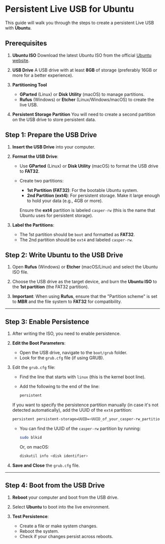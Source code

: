 # Persistent Live USB for Ubuntu

This guide will walk you through the steps to create a persistent Live USB with **Ubuntu**.

## Prerequisites

1. **Ubuntu ISO**
   Download the latest Ubuntu ISO from the official [Ubuntu website](https://ubuntu.com/download/desktop).

2. **USB Drive**
   A USB drive with at least **8GB** of storage (preferably 16GB or more for a better experience).

3. **Partitioning Tool**

   * **GParted** (Linux) or **Disk Utility** (macOS) to manage partitions.
   * **Rufus** (Windows) or **Etcher** (Linux/Windows/macOS) to create the live USB.

4. **Persistent Storage Partition**
   You will need to create a second partition on the USB drive to store persistent data.

## Step 1: Prepare the USB Drive

1. **Insert the USB Drive** into your computer.

2. **Format the USB Drive**:

   * Use **GParted** (Linux) or **Disk Utility** (macOS) to format the USB drive to **FAT32**.
   * Create two partitions:

     * **1st Partition (FAT32)**: For the bootable Ubuntu system.
     * **2nd Partition (ext4)**: For persistent storage. Make it large enough to hold your data (e.g., 4GB or more).

     Ensure the **ext4** partition is labeled `casper-rw` (this is the name that Ubuntu uses for persistent storage).

3. **Label the Partitions**:

   * The 1st partition should be `boot` and formatted as **FAT32**.
   * The 2nd partition should be `ext4` and labeled `casper-rw`.

## Step 2: Write Ubuntu to the USB Drive

1. Open **Rufus** (Windows) or **Etcher** (macOS/Linux) and select the Ubuntu ISO file.

2. Choose the USB drive as the target device, and burn the **Ubuntu ISO** to the **1st partition** (the FAT32 partition).

3. **Important**: When using **Rufus**, ensure that the "Partition scheme" is set to **MBR** and the file system to **FAT32** for compatibility.

---

## Step 3: Enable Persistence

1. After writing the ISO, you need to enable persistence.

2. **Edit the Boot Parameters**:

   * Open the USB drive, navigate to the `boot/grub` folder.
   * Look for the `grub.cfg` file (if using GRUB).

3. Edit the `grub.cfg` file:

   * Find the line that starts with `linux` (this is the kernel boot line).
   * Add the following to the end of the line:

     ```bash
     persistent
     ```

   If you want to specify the persistence partition manually (in case it's not detected automatically), add the UUID of the `ext4` partition:

   ```bash
   persistent persistent-storage=UUID=<UUID_of_your_casper-rw_partition>
   ```

   * You can find the UUID of the `casper-rw` partition by running:

     ```bash
     sudo blkid
     ```

     Or, on macOS:

     ```bash
     diskutil info <disk identifier>
     ```

4. **Save and Close** the `grub.cfg` file.

---

## Step 4: Boot from the USB Drive

1. **Reboot** your computer and boot from the USB drive.

2. Select **Ubuntu** to boot into the live environment.

3. **Test Persistence**:

   * Create a file or make system changes.
   * Reboot the system.
   * Check if your changes persist across reboots.

